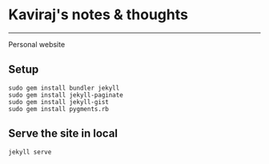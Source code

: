 # Kaviraj's notes & thoughts

-----
Personal website

## Setup
```
sudo gem install bundler jekyll
sudo gem install jekyll-paginate
sudo gem install jekyll-gist
sudo gem install pygments.rb
```

## Serve the site in local
```
jekyll serve
```
